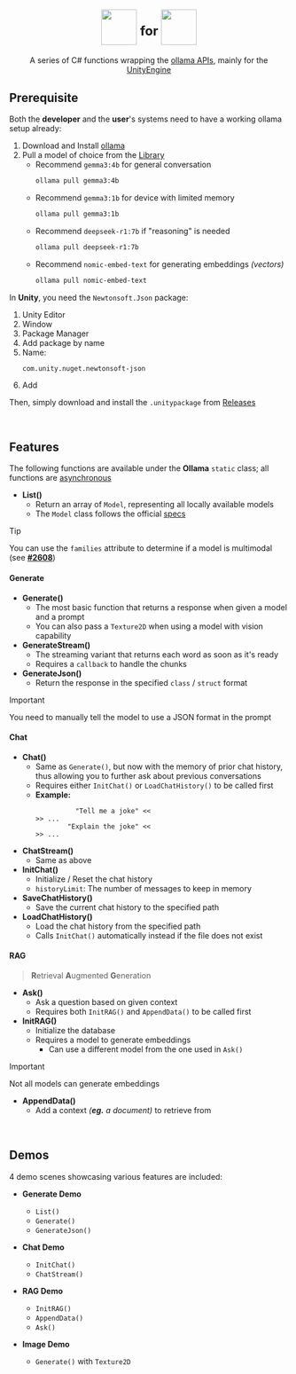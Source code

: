 ﻿<h1 align="center">
<sub><img src="https://avatars.githubusercontent.com/u/151674099" width=64 height=64></sub>
<sup> for </sup>
<sub><img src="https://avatars.githubusercontent.com/u/426196" width=64 height=64></sub>
</h1>

<p align="center">
A series of C# functions wrapping the <a href="https://github.com/ollama/ollama/blob/main/docs/api.md">ollama APIs</a>, mainly for the <a href="https://unity.com/">UnityEngine</a>
</p>

## Prerequisite
Both the **developer** and the **user**'s systems need to have a working ollama setup already:

1. Download and Install [ollama](https://ollama.com/)
2. Pull a model of choice from the [Library](https://ollama.com/library)
    - Recommend `gemma3:4b` for general conversation
        ```bash
        ollama pull gemma3:4b
        ```
    - Recommend `gemma3:1b` for device with limited memory
        ```bash
        ollama pull gemma3:1b
        ```
    - Recommend `deepseek-r1:7b` if "reasoning" is needed
        ```bash
        ollama pull deepseek-r1:7b
        ```
    - Recommend `nomic-embed-text` for generating embeddings *(vectors)*
        ```bash
        ollama pull nomic-embed-text
        ```

In **Unity**, you need the `Newtonsoft.Json` package:

1. Unity Editor
2. Window
3. Package Manager
4. Add package by name
5. Name:
    ```
    com.unity.nuget.newtonsoft-json
    ```
6. Add

Then, simply download and install the `.unitypackage` from [Releases](https://github.com/Haoming02/ollama-unity/releases)

<br>

## Features
The following functions are available under the **Ollama** `static` class; all functions are [asynchronous](https://learn.microsoft.com/en-us/dotnet/csharp/language-reference/keywords/async)

- **List()**
    - Return an array of `Model`, representing all locally available models
    - The `Model` class follows the official [specs](https://github.com/ollama/ollama/blob/main/docs/api.md#list-local-models)

> [!TIP]
> You can use the `families` attribute to determine if a model is multimodal (see **[\#2608](https://github.com/ollama/ollama/issues/2608)**)

#### Generate

- **Generate()**
    - The most basic function that returns a response when given a model and a prompt
    - You can also pass a `Texture2D` when using a model with vision capability
- **GenerateStream()**
    - The streaming variant that returns each word as soon as it's ready
    - Requires a `callback` to handle the chunks
- **GenerateJson()**
    - Return the response in the specified `class` / `struct` format

> [!IMPORTANT]
> You need to manually tell the model to use a JSON format in the prompt

#### Chat

- **Chat()**
    - Same as `Generate()`, but now with the memory of prior chat history, thus allowing you to further ask about previous conversations
    - Requires either `InitChat()` or `LoadChatHistory()` to be called first
    - **Example:**
        ```
                  "Tell me a joke" <<
        >> ...
                "Explain the joke" <<
        >> ...
        ```
- **ChatStream()**
    - Same as above
- **InitChat()**
    - Initialize / Reset the chat history
    - `historyLimit`: The number of messages to keep in memory
- **SaveChatHistory()**
    - Save the current chat history to the specified path
- **LoadChatHistory()**
    - Load the chat history from the specified path
    - Calls `InitChat()` automatically instead if the file does not exist

#### RAG

> **R**etrieval **A**ugmented **G**eneration

- **Ask()**
    - Ask a question based on given context
    - Requires both `InitRAG()` and `AppendData()` to be called first
- **InitRAG()**
    - Initialize the database
    - Requires a model to generate embeddings
        - Can use a different model from the one used in `Ask()`

> [!IMPORTANT]
> Not all models can generate embeddings

- **AppendData()**
    - Add a context *(**eg.** a document)* to retrieve from

<br>

## Demos
4 demo scenes showcasing various features are included:

- **Generate Demo**
    - `List()`
    - `Generate()`
    - `GenerateJson()`

- **Chat Demo**
    - `InitChat()`
    - `ChatStream()`

- **RAG Demo**
    - `InitRAG()`
    - `AppendData()`
    - `Ask()`

- **Image Demo**
    - `Generate()` with `Texture2D`
